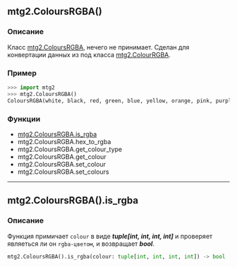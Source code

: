 ## mtg2.ColoursRGBA()
### Описание
Класс [mtg2.ColoursRGBA](https://github.com/romanin-rf/mtg.py/blob/main/tutorials/mtg2/ColoursRGBA.md), нечего не принимает. Сделан для конвертации данных из под класса [mtg2.ColourRGBA](https://github.com/romanin-rf/mtg.py/blob/main/tutorials/mtg2/ColourRGBA.md).

### Пример
```python
>>> import mtg2
>>> mtg2.ColoursRGBA()
ColoursRGBA(white, black, red, green, blue, yellow, orange, pink, purple, cyan, gold, marine, brown)
```

### Функции
- [mtg2.ColoursRGBA.is_rgba](https://github.com/romanin-rf/mtg.py/blob/main/tutorials/mtg2/ColoursRGBA.md#mtg2coloursrgbais_rgba)
- mtg2.ColoursRGBA.hex_to_rgba
- mtg2.ColoursRGBA.get_colour_type
- mtg2.ColoursRGBA.get_colour
- mtg2.ColoursRGBA.set_colour
- mtg2.ColoursRGBA.set_colours

<hr>

## mtg2.ColoursRGBA().is_rgba
### Описание
Функция примичает `colour` в виде ***tuple[int, int, int, int]*** и проверяет являеться ли он `rgba-цветом`, и возвращает ***bool***.
```python
mtg2.ColoursRGBA().is_rgba(colour: tuple[int, int, int, int]) -> bool
```
